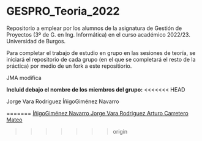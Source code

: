 # GESPRO_Teoria_2022
Repositorio a emplear por los alumnos de la asignatura de Gestión de Proyectos (3º de G. en Ing. Informática) en el curso académico 2022/23. Universidad de Burgos.

Para completar el trabajo de estudio en grupo en las sesiones de teoría, se iniciará el repositorio de cada grupo (en el que se completará el resto de la práctica) por medio de un fork a este repositiorio.


JMA modifica

**Incluid debajo el nombre de los miembros del grupo:**
<<<<<<< HEAD
<link href ="https://github.com/Varix2">Jorge Vara Rodriguez </link>
<link href ="https://github.com/InigoGimenezNavarro">ÍñigoGiménez Navarro </link>

=======
<a href ="https://github.com/InigoGimenezNavarro">ÍñigoGiménez Navarro </a>
<a href="https://github.com/Varix2">Jorge Vara Rodriguez </a>
<a href="https://github.com/arturoCM99">Arturo Carretero Mateo</a>
>>>>>>> origin
